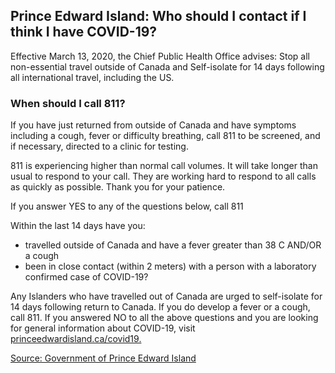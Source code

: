## Prince Edward Island: Who should I contact if I think I have COVID-19?

Effective March 13, 2020, the Chief Public Health Office advises: Stop all non-essential travel outside of Canada and Self-isolate for 14 days following all international travel, including the US.

### When should I call 811?

If you have just returned from outside of Canada and have symptoms including a cough, fever or difficulty breathing, call 811 to be screened, and if necessary, directed to a clinic for testing.

811 is experiencing higher than normal call volumes. It will take longer than usual to respond to your call. They are working hard to respond to all calls as quickly as possible. Thank you for your patience.

If you answer YES to any of the questions below, call 811

Within the last 14 days have you:

- travelled outside of Canada and have a fever greater than 38 C AND/OR a cough
- been in close contact (within 2 meters) with a person with a laboratory confirmed case of COVID-19?

Any Islanders who have travelled out of Canada are urged to self-isolate for 14 days following return to Canada. If you do develop a fever or a cough, call 811. If you answered NO to all the above questions and you are looking for general information about COVID-19, visit [princeedwardisland.ca/covid19.](princeedwardisland.ca/covid19)

[Source: Government of Prince Edward Island](https://www.princeedwardisland.ca/en/information/health-and-wellness/coronavirus-covid-19-infection-frequently-asked-questions)
